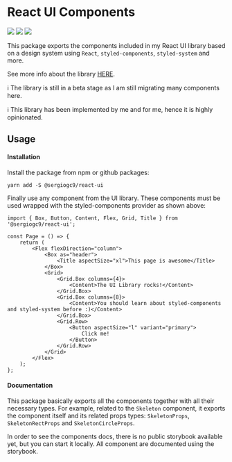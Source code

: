 # React UI Components

![](https://github.com/sergiogc9/react-ui/workflows/Github%20Pipeline/badge.svg?branch=master)
![](https://badgen.net/npm/v/@sergiogc9/react-ui?icon=npm&label)
![](https://badgen.net//bundlephobia/minzip/@sergiogc9/react-ui)

This package exports the components included in my React UI library based on a design system using `React`, `styled-components`, `styled-system` and more.

See more info about the library [HERE](https://github.com/sergiogc9/react-ui).

ℹ️ The library is still in a beta stage as I am still migrating many components here.

ℹ️ This library has been implemented by me and for me, hence it is highly opinionated.

## Usage

#### Installation

Install the package from npm or github packages:

```
yarn add -S @sergiogc9/react-ui
```

Finally use any component from the UI library. These components must be used wrapped with the styled-components provider as shown above:

```tsx
import { Box, Button, Content, Flex, Grid, Title } from '@sergiogc9/react-ui';

const Page = () => {
	return (
		<Flex flexDirection="column">
			<Box as="header">
				<Title aspectSize="xl">This page is awesome</Title>
			</Box>
			<Grid>
				<Grid.Box columns={4}>
					<Content>The UI Library rocks!</Content>
				</Grid.Box>
				<Grid.Box columns={8}>
					<Content>You should learn about styled-components and styled-system before :)</Content>
				</Grid.Box>
				<Grid.Row>
					<Button aspectSize="l" variant="primary">
						Click me!
					</Button>
				</Grid.Row>
			</Grid>
		</Flex>
	);
};
```

#### Documentation

This package basically exports all the components together with all their necessary types. For example, related to the `Skeleton` component, it exports the component itself and its related props types: `SkeletonProps`, `SkeletonRectProps` and `SkeletonCircleProps`.

In order to see the components docs, there is no public storybook available yet, but you can start it locally. All component are documented using the storybook.
